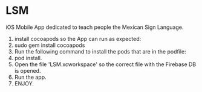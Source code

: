 # LSM
iOS Mobile App dedicated to teach people the Mexican Sign Language.

1. install cocoapods so the App can run as expected:
  1. sudo gem install cocoapods
2. Run the following command to install the pods that are in the podfile: 
  1. pod install.
3. Open the file 'LSM.xcworkspace' so the correct file with the Firebase DB is opened.
4. Run the app.
5. ENJOY.
